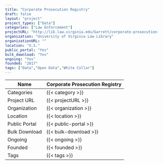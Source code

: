 ```yaml
---
title: "Corporate Prosecution Registry"
draft: false
layout: "project"
project_types: ["Data"]
categories: ["Law Enforcement"]
projectURL: "http://lib.law.virginia.edu/Garrett/corporate-prosecution-registry/index.html"
organization: "University of Virginia Law Library"
organizationURL: ""
location: "U.S."
public_portal: "Yes"
bulk_download: "Yes"
ongoing: "Yes"
founded: "2017"
tags: ["Data","Open Data","White Collar"]
---
```



Name                    |  Corporate Prosecution Registry    
------------------------|----
Categories              | {{< category >}} 
Project URL             | {{< projectURL >}} 
Organization            | {{< organization >}} 
Location                | {{< location >}} 
Public Portal           | {{< public-portal >}} 
Bulk Download           | {{< bulk-download >}} 
Ongoing                 | {{< ongoing >}} 
Founded                 | {{< founded >}} 
Tags                    | {{< tags >}} 
